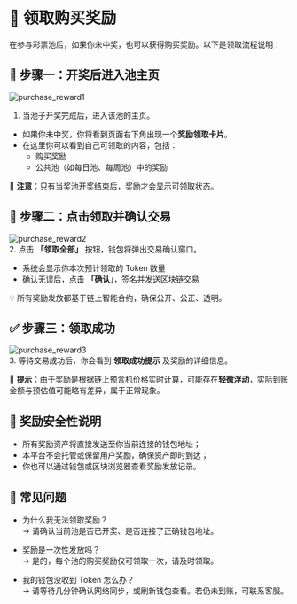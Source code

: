 # 🎁 领取购买奖励

在参与彩票池后，如果你未中奖，也可以获得购买奖励。以下是领取流程说明：

## 🧾 步骤一：开奖后进入池主页

![purchase_reward1](/purchase_reward1.png)  
1. 当池子开奖完成后，进入该池的主页。

- 如果你未中奖，你将看到页面右下角出现一个**奖励领取卡片**。
- 在这里你可以看到自己可领取的内容，包括：
  - 购买奖励
  - 公共池（如每日池、每周池）中的奖励

📌 **注意**：只有当奖池开奖结束后，奖励才会显示可领取状态。


## 🧩 步骤二：点击领取并确认交易

![purchase_reward2](/purchase_reward2.png)  
2. 点击 **「领取全部」** 按钮，钱包将弹出交易确认窗口。

- 系统会显示你本次预计领取的 Token 数量
- 确认无误后，点击 **「确认」**，签名并发送区块链交易

💡 所有奖励发放都基于链上智能合约，确保公开、公正、透明。


## ✅ 步骤三：领取成功

![purchase_reward3](/purchase_reward3.png)  
3. 等待交易成功后，你会看到 **领取成功提示** 及奖励的详细信息。

📌 **提示**：由于奖励是根据链上预言机价格实时计算，可能存在**轻微浮动**，实际到账金额与预估值可能略有差异，属于正常现象。


## 🔐 奖励安全性说明

- 所有奖励资产将直接发送至你当前连接的钱包地址；
- 本平台不会托管或保留用户奖励，确保资产即时到达；
- 你也可以通过钱包或区块浏览器查看奖励发放记录。


## 📘 常见问题

- 为什么我无法领取奖励？  
  → 请确认当前池是否已开奖、是否连接了正确钱包地址。

- 奖励是一次性发放吗？  
  → 是的，每个池的购买奖励仅可领取一次，请及时领取。

- 我的钱包没收到 Token 怎么办？  
  → 请等待几分钟确认网络同步，或刷新钱包查看。若仍未到账，可联系客服。
